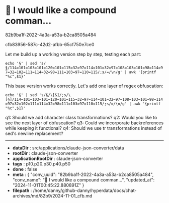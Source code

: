 # 💬 I would like a compound comman...

82b9ba1f-2022-4a3a-a53a-b2ca8505a484

cfb83956-587c-42d2-afbb-65cf750e7ce0

 Let me build up a working version step by step, testing each part:

`echo '§' | sed 's/§/114=101=103=101=120=101=115=32=97=114=101=32=97=108=103=101=98=114=97=32=102=111=114=32=98=111=103=97=110=115/;s/=/\n/g' | awk '{printf "%c",$1}'`

This base version works correctly. Let's add one layer of regex obfuscation:

`echo '§' | sed 's/§/\[&]/;s/\[§]/114=101=103=101=120=101=115=32=97=114=101=32=97=108=103=101=98=114=97=32=102=111=114=32=98=111=103=97=110=115/;s/=/\n/g' | awk '{printf "%c",$1}'`

q1: Should we add character class transformations?
q2: Would you like to see the next layer of obfuscation?
q3: Could we incorporate backreferences while keeping it functional?
q4: Should we use tr transformations instead of sed's newline replacement?

---

* **dataDir** : src/applications/claude-json-converter/data
* **rootDir** : claude-json-converter
* **applicationRootDir** : claude-json-converter
* **tags** : p10.p20.p30.p40.p50
* **done** : false
* **meta** : {
  "conv_uuid": "82b9ba1f-2022-4a3a-a53a-b2ca8505a484",
  "conv_name": "💬 I would like a compound comman...",
  "updated_at": "2024-11-01T00:45:22.880891Z"
}
* **filepath** : /home/danny/github-danny/hyperdata/docs/chat-archives/md/82b9/2024-11-01_cfb.md